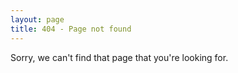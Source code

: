 ```yaml
---
layout: page
title: 404 - Page not found
---
```


Sorry, we can't find that page that you're looking for.
